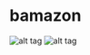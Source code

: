 # bamazon
![alt tag](https://raw.githubusercontent.com/ptberhane/bamazon/gh-pages/path/to/initialprompt.png)
![alt tag](https://raw.githubusercontent.com/ptberhane/bamazon/gh-pages/path/to/prompt2.png)
